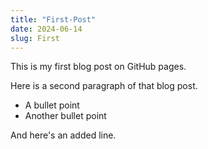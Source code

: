 ```yaml
---
title: "First-Post"
date: 2024-06-14
slug: First
---
```

This is my first blog post on GitHub pages.

Here is a second paragraph of that blog post.

* A bullet point
* Another bullet point

And here's an added line.
